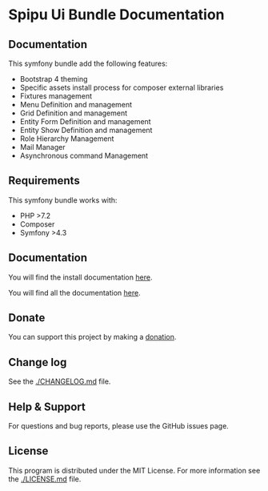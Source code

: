 # Spipu Ui Bundle Documentation

## Documentation

This symfony bundle add the following features:

* Bootstrap 4 theming
* Specific assets install process for composer external libraries
* Fixtures management
* Menu Definition and management
* Grid Definition and management
* Entity Form Definition and management
* Entity Show Definition and management
* Role Hierarchy Management
* Mail Manager
* Asynchronous command Management

## Requirements

This symfony bundle works with:

* PHP >7.2
* Composer
* Symfony >4.3

## Documentation

You will find the install documentation [here](./doc/install.md).

You will find all the documentation [here](./doc/README.md).

## Donate

You can support this project by making a [donation](https://www.paypal.me/minguetphp).

## Change log

See the [./CHANGELOG.md](./CHANGELOG.md) file.

## Help & Support

For questions and bug reports, please use the GitHub issues page.

## License

This program is distributed under the MIT License. For more information see the [./LICENSE.md](./LICENSE.md) file.
